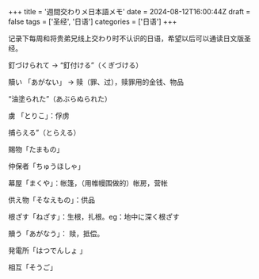 +++
title = '週間交わりメ日本語メモ'
date = 2024-08-12T16:00:44Z
draft = false
tags = ['圣经', '日语']
categories = ['日语']
+++

记录下每周和将贵弟兄线上交わり时不认识的日语，希望以后可以通读日文版圣经。

<!--more-->

釘づけられて -> “釘付ける”（くぎづける）

贖い 「あがない」 -> 赎（罪、过），赎罪用的金钱、物品

“油塗られた”（あぶらぬられた）

虜 「とりこ」：俘虏

捕らえる”（とらえる）

賜物「たまもの」

仲保者「ちゅうほしゃ」

幕屋「まくや」：帐篷，（用帷幔围做的）帐房，营帐

供え物「そなえもの」：供品

根ざす「ねざす」：生根，扎根。eg：地中に深く根ざす

贖う「あがなう」： 赎，抵偿。

発電所「はつでんしょ 」

相互「そうご」








